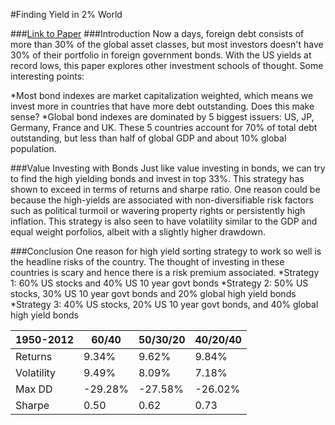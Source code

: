 #Finding Yield in 2% World

###[Link to Paper](https://papers.ssrn.com/sol3/papers.cfm?abstract_id=2724737)
###Introduction
Now a days, foreign debt consists of more than 30% of the global asset classes, but most investors doesn't have 30% of their portfolio in foreign government bonds. With the US yields at record lows, this paper explores other investment schools of thought. Some interesting points:

*Most bond indexes are market capitalization weighted, which means we invest more in countries that have more debt outstanding. Does this make sense? 
*Global bond indexes are dominated by 5 biggest issuers: US, JP, Germany, France and UK. These 5 countries account for 70% of total debt outstanding, but less than half of global GDP and about 10% global population.

###Value Investing with Bonds
Just like value investing in bonds, we can try to find the high yielding bonds and invest in top 33%. This strategy has shown to exceed in terms of returns and sharpe ratio. One reason could be because the high-yields are associated with non-diversifiable risk factors such as political turmoil or wavering property rights or persistently high inflation.
This strategy is also seen to have volatility similar to the GDP and equal weight porfolios, albeit with a slightly higher drawdown.

###Conclusion
One reason for high yield sorting strategy to work so well is the headline risks of the country. The thought of investing in these countries is scary and hence there is a risk premium associated. 
*Strategy 1: 60% US stocks and 40% US 10 year govt bonds
*Strategy 2: 50% US stocks, 30% US 10 year govt bonds and 20% global high yield bonds
*Strategy 3: 40% US stocks, 20% US 10 year govt bonds, and 40% global high yield bonds

1950-2012 | 60/40 | 50/30/20 | 40/20/40
----------| ----- | ---------| --------
Returns | 9.34% | 9.62% | 9.84%
Volatility | 9.49% | 8.09% | 7.18%
Max DD | -29.28% | -27.58% | -26.02%
Sharpe | 0.50 | 0.62 | 0.73
